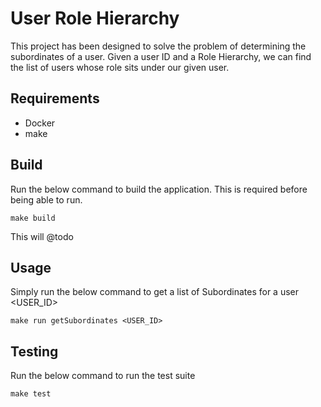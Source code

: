 # User Role Hierarchy

This project has been designed to solve the problem of determining the subordinates of a user. Given a user ID and a Role Hierarchy, we can find the list of users whose role sits under our given user.

## Requirements
- Docker
- make

## Build
Run the below command to build the application. This is required before being able to run.
```
make build
```

This will @todo

## Usage
Simply run the below command to get a list of Subordinates for a user <USER_ID>
```
make run getSubordinates <USER_ID>
```

## Testing
Run the below command to run the test suite
```
make test
```